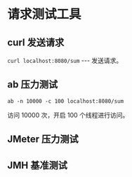# 请求测试工具

## curl 发送请求

`curl localhost:8080/sum` --- 发送请求。

## ab 压力测试

`ab -n 10000 -c 100 localhost:8080/sum`

访问 10000 次，开启 100 个线程进行访问。

## JMeter 压力测试

## JMH 基准测试

